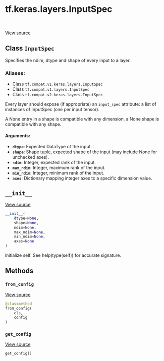 <div itemscope itemtype="http://developers.google.com/ReferenceObject">
<meta itemprop="name" content="tf.keras.layers.InputSpec" />
<meta itemprop="path" content="Stable" />
<meta itemprop="property" content="__init__"/>
<meta itemprop="property" content="from_config"/>
<meta itemprop="property" content="get_config"/>
</div>

# tf.keras.layers.InputSpec

<!-- Insert buttons -->

<table class="tfo-notebook-buttons tfo-api" align="left">
</table>

<a target="_blank" href="/code/stable/tensorflow/python/keras/engine/input_spec.py">View source</a>



## Class `InputSpec`

<!-- Start diff -->
Specifies the ndim, dtype and shape of every input to a layer.



### Aliases:

* Class `tf.compat.v1.keras.layers.InputSpec`
* Class `tf.compat.v1.layers.InputSpec`
* Class `tf.compat.v2.keras.layers.InputSpec`


<!-- Placeholder for "Used in" -->

Every layer should expose (if appropriate) an `input_spec` attribute:
a list of instances of InputSpec (one per input tensor).

A None entry in a shape is compatible with any dimension,
a None shape is compatible with any shape.

#### Arguments:


* <b>`dtype`</b>: Expected DataType of the input.
* <b>`shape`</b>: Shape tuple, expected shape of the input
    (may include None for unchecked axes).
* <b>`ndim`</b>: Integer, expected rank of the input.
* <b>`max_ndim`</b>: Integer, maximum rank of the input.
* <b>`min_ndim`</b>: Integer, minimum rank of the input.
* <b>`axes`</b>: Dictionary mapping integer axes to
    a specific dimension value.

<h2 id="__init__"><code>__init__</code></h2>

<a target="_blank" href="/code/stable/tensorflow/python/keras/engine/input_spec.py">View source</a>

``` python
__init__(
    dtype=None,
    shape=None,
    ndim=None,
    max_ndim=None,
    min_ndim=None,
    axes=None
)
```

Initialize self.  See help(type(self)) for accurate signature.




## Methods

<h3 id="from_config"><code>from_config</code></h3>

<a target="_blank" href="/code/stable/tensorflow/python/keras/engine/input_spec.py">View source</a>

``` python
@classmethod
from_config(
    cls,
    config
)
```




<h3 id="get_config"><code>get_config</code></h3>

<a target="_blank" href="/code/stable/tensorflow/python/keras/engine/input_spec.py">View source</a>

``` python
get_config()
```






